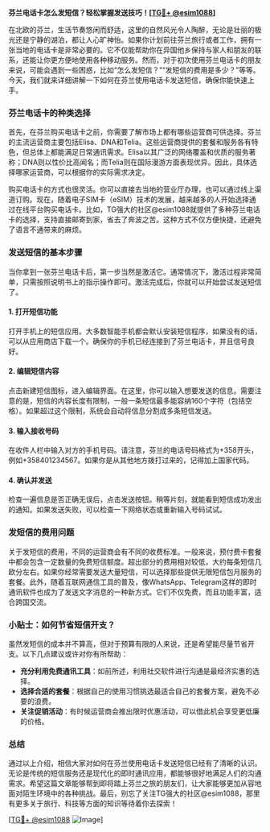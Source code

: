 **芬兰电话卡怎么发短信？轻松掌握发送技巧！[[TG💪+ @esim1088](https://t.me/s/esim1088)]**

在北欧的芬兰，生活节奏悠闲而舒适，这里的自然风光令人陶醉，无论是壮丽的极光还是宁静的湖泊，都让人心旷神怡。如果你计划前往芬兰旅行或者工作，拥有一张当地的电话卡是非常必要的。它不仅能帮助你在异国他乡保持与家人和朋友的联系，还能让你更方便地使用各种移动服务。然而，对于初次使用芬兰电话卡的朋友来说，可能会遇到一些困惑，比如“怎么发短信？”“发短信的费用是多少？”等等。今天，我们就来详细讲解一下如何在芬兰使用电话卡发送短信，确保你能快速上手。

### 芬兰电话卡的种类选择

首先，在芬兰购买电话卡之前，你需要了解市场上都有哪些运营商可供选择。芬兰的主流运营商主要包括Elisa、DNA和Telia。这些运营商提供的套餐和服务各有特色，但总体上都能满足日常通讯需求。Elisa以其广泛的网络覆盖和优质的服务著称；DNA则以性价比高闻名；而Telia则在国际漫游方面表现优异。因此，具体选择哪家运营商，可以根据你的实际需求决定。

购买电话卡的方式也很灵活。你可以直接去当地的营业厅办理，也可以通过线上渠道订购。现在，随着电子SIM卡（eSIM）技术的发展，越来越多的人开始选择通过在线平台购买电话卡。比如，TG强大的社区@esim1088就提供了多种芬兰电话卡的选择，支持直接邮寄到家，省去了奔波之苦。这种方式不仅方便快捷，还避免了语言不通带来的麻烦。

### 发送短信的基本步骤

当你拿到一张芬兰电话卡后，第一步当然是激活它。通常情况下，激活过程非常简单，只需按照说明书上的指示操作即可。激活完成后，你就可以开始尝试发送短信了。

#### 1. 打开短信功能
打开手机上的短信应用。大多数智能手机都会默认安装短信程序，如果没有的话，可以从应用商店下载一个。确保你的手机已经连接到了芬兰电话卡，并且信号良好。

#### 2. 编辑短信内容
点击新建短信图标，进入编辑界面。在这里，你可以输入想要发送的信息。需要注意的是，短信的内容长度有限制，一般一条短信最多能容纳160个字符（包括空格）。如果超过这个限制，系统会自动将信息分割成多条短信发送。

#### 3. 输入接收号码
在收件人栏中输入对方的手机号码。请注意，芬兰的电话号码格式为+358开头，例如+358401234567。如果你是从其他地方拨打过来的，记得加上国家代码。

#### 4. 确认并发送
检查一遍信息是否正确无误后，点击发送按钮。稍等片刻，就能看到短信成功发出的通知。如果发送失败，可以检查一下网络状态或重新输入号码试试。

### 发短信的费用问题

关于发短信的费用，不同的运营商会有不同的收费标准。一般来说，预付费卡套餐中都会包含一定数量的免费短信额度。超出部分的费用相对较低，大约每条短信几欧分左右。如果你经常需要发送大量短信，可以选择那些提供无限短信包月服务的套餐。此外，随着互联网通信工具的普及，像WhatsApp、Telegram这样的即时通讯软件也成为了发送文字消息的一种新方式。它们不仅免费，而且功能丰富，适合跨国交流。

### 小贴士：如何节省短信开支？

虽然发短信的成本并不算高，但对于预算有限的人来说，还是希望能尽量节省开支。以下几点建议或许对你有所帮助：

- **充分利用免费通讯工具**：如前所述，利用社交软件进行沟通是最经济实惠的选择。
- **选择合适的套餐**：根据自己的使用习惯挑选最适合自己的套餐方案，避免不必要的浪费。
- **关注促销活动**：有时候运营商会推出限时优惠活动，可以借此机会享受更低廉的价格。

### 总结

通过以上介绍，相信大家对如何在芬兰使用电话卡发送短信已经有了清晰的认识。无论是传统的短信服务还是现代化的即时通讯应用，都能够很好地满足人们的沟通需求。希望这篇文章能够帮到即将踏上芬兰之旅的朋友们，让大家能够更加从容地面对陌生环境中的各种挑战。最后，别忘了关注TG强大的社区@esim1088，那里有更多关于旅行、科技等方面的知识等待着你去探索！

[[TG💪+ @esim1088](https://t.me/s/esim1088) ![Image](https://i.postimg.cc/4NQfJmqS/Snipaste-2025-05-13-00-14-12.png)]